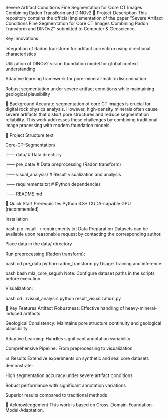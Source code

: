 Severe Artifact Conditions Fine Segmentation for Core CT Images Combining Radon Transform and DINOv2
📖 Project Description
This repository contains the official implementation of the paper "Severe Artifact Conditions Fine Segmentation for Core CT Images Combining Radon Transform and DINOv2" submitted to Computer & Geoscience.

Key Innovations:

Integration of Radon transform for artifact correction using directional characteristics

Utilization of DINOv2 vision foundation model for global context understanding

Adaptive learning framework for pore-mineral-matrix discrimination

Robust segmentation under severe artifact conditions while maintaining geological plausibility

🎯 Background
Accurate segmentation of core CT images is crucial for digital rock physics analysis. However, high-density minerals often cause severe artifacts that distort pore structures and reduce segmentation reliability. This work addresses these challenges by combining traditional image processing with modern foundation models.

📁 Project Structure
text

Core-CT-Segmentation/

├── data/                    # Data directory

├── pre_data/               # Data preprocessing (Radon transform)

├── visual_analysis/        # Result visualization and analysis

├── requirements.txt        # Python dependencies

└── README.md


🚀 Quick Start
Prerequisites
Python 3.8+
CUDA-capable GPU (recommended)

Installation

bash
pip install -r requirements.txt
Data Preparation
Datasets can be available upon reasonable request by contacting the corresponding author.

Place data in the data/ directory

Run preprocessing (Radon transform):

bash
cd pre_data
python radon_transform.py
Usage
Training and inference:


bash
bash mla_core_seg.sh
Note: Configure dataset paths in the scripts before execution.

Visualization:

bash
cd ../visual_analysis
python result_visualization.py

🔧 Key Features
Artifact Robustness: Effective handling of heavy-mineral-induced artifacts

Geological Consistency: Maintains pore structure continuity and geological plausibility

Adaptive Learning: Handles significant annotation variability

Comprehensive Pipeline: From preprocessing to visualization

📊 Results
Extensive experiments on synthetic and real core datasets demonstrate:

High segmentation accuracy under severe artifact conditions

Robust performance with significant annotation variations

Superior results compared to traditional methods

🙏 Acknowledgement
This work is based on Cross-Domain-Foundation-Model-Adaptation.
